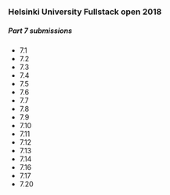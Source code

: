 ### Helsinki University Fullstack open 2018
##### Part 7 submissions
- 7.1
- 7.2
- 7.3
- 7.4
- 7.5
- 7.6
- 7.7
- 7.8
- 7.9
- 7.10
- 7.11
- 7.12
- 7.13
- 7.14
- 7.16
- 7.17
- 7.20

